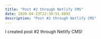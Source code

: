 ```yaml
---
title: "Post #2 through Netlify CMS"
date: 2020-04-23T22:39:51.689Z
description: "Post #2 through Netlify CMS"
---
```

I created post #2 through Netlify CMS!